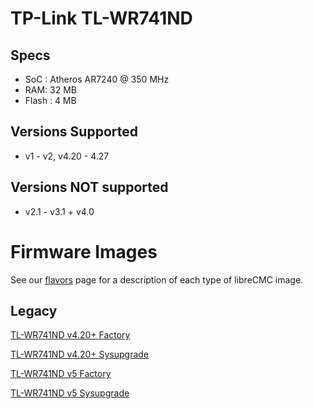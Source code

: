 # TP-Link TL-WR741ND

## Specs

* SoC : Atheros AR7240 @ 350 MHz
* RAM: 32 MB
* Flash : 4 MB

## Versions Supported 

* v1 - v2, v4.20 - 4.27 

## Versions **NOT** supported

* v2.1 - v3.1 + v4.0

# Firmware Images

See our [flavors](https://librecmc.org/flavors.html) page for a description of each type of libreCMC image.

## Legacy

[TL-WR741ND v4.20+ Factory](https://librecmc.org/librecmc/downloads/snapshots/current/legacy/ar71xx/generic/librecmc-ar71xx-generic-tl-wr741nd-v4-squashfs-factory.bin)

[TL-WR741ND v4.20+ Sysupgrade](https://librecmc.org/librecmc/downloads/snapshots/current/legacy/ar71xx/generic/librecmc-ar71xx-generic-tl-wr741nd-v4-squashfs-sysupgrade.bin)

[TL-WR741ND v5 Factory](https://librecmc.org/librecmc/downloads/snapshots/current/legacy/ar71xx/generic/librecmc-ar71xx-generic-tl-wr741nd-v5-squashfs-factory.bin)

[TL-WR741ND v5 Sysupgrade](https://librecmc.org/librecmc/downloads/snapshots/current/legacy/ar71xx/generic/librecmc-ar71xx-generic-tl-wr741nd-v5-squashfs-sysupgrade.bin)

